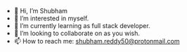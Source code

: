 - 👋 Hi, I’m Shubham
- 👀 I’m interested in myself.
- 🌱 I’m currently learning as full stack developer.
- 💞️ I’m looking to collaborate on as you wish.
- 📫 How to reach me: shubham.reddy50@protonmail.com

<!---
Hey-Jarvis/Hey-Jarvis is a ✨ special ✨ repository because its `README.md` (this file) appears on your GitHub profile.
You can click the Preview link to take a look at your changes.
--->
